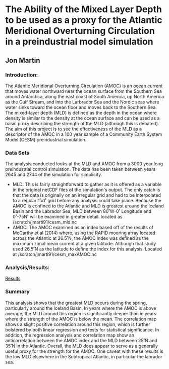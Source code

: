 # The Ability of the Mixed Layer Depth to be used as a proxy for the Atlantic Meridional Overturning Circulation in a preindustrial model simulation

## Jon Martin 


### Introduction:
The Atlantic Meridional Overturning Circulation (AMOC) is an ocean current that moves water northward near the ocean surface from the Southern Sea around Antarctica, along the east coast of South America, up North America as the Gulf Stream, and into the Larbrador Sea and the Nordic seas where water sinks toward the ocean floor and moves back to the Southern Sea. The mixed-layer depth (MLD) is defined as the depth in the ocean where density is similar to the density at the ocean surface and can be used as a basic proxy describing the strength of the MLD (although this is debated). The aim of this project is to see the effectiveness of the MLD as a descriptor of the AMOC in a 100 year sample of a Community Earth System Model (CESM) preindustrial simulation.


### Data Sets

The analysis conducted looks at the MLD and AMOC from a 3000 year long preindustrial control simulation. The data has been taken between years 2645 and 2744 of the simulation for simplicity. 
- MLD: This is fairly straightforward to gather as it is offered as a variable in the original netCDF files of the simulation's output. The only catch is that the data is originally on an irregular grid and had to be interpolated to a regular 1˚x1˚ grid before any analysis could take place. Because the AMOC is confined to the Atlantic and MLD is greatest around the Iceland Basin and the Labrador Sea, MLD between 80˚W-0˚ Longitude and 0˚-75N˚ will be examined in greater detail. located as /scratch/jmarti91/cesm_mld.nc
- AMOC: The AMOC examined as an index based off of the results of McCarthy et al (2014) where, using the RAPID mooring array located across the Atlantic at 26.5˚N, the AMOC index was defined as the maximum zonal mean current at a given latitude. Although that study used 26.5˚N as the latitude to define the index for this analysis. Located at /scratch/jmarti91/cesm_maxAMOC.nc


### Analysis/Results: 
[Results](https://github.com/jmar91/CLIM680/blob/master/Project.ipynb)

### Summary

This analysis shows that the greatest MLD occurs during the spring, particularly around the Iceland Basin. In years where the AMOC is above average, the MLD around this region is significantly deeper than in years where the strength of the AMOC is below the mean. The correlation map shows a slight positive correlation around this region, which is further bolstered by both linear regression and tests for statistical significance. In addition, the regression analysis and correlation map show an anticorrelation between the AMOC index and the MLD between 25˚N and 35˚N in the Atlantic. Overall, the MLD does appear to serve as a generally useful proxy for the strength for the AMOC. One caveat with these results is the low MLD elsewhere in the Subtropical Atlantic, in particular the labrador sea.
